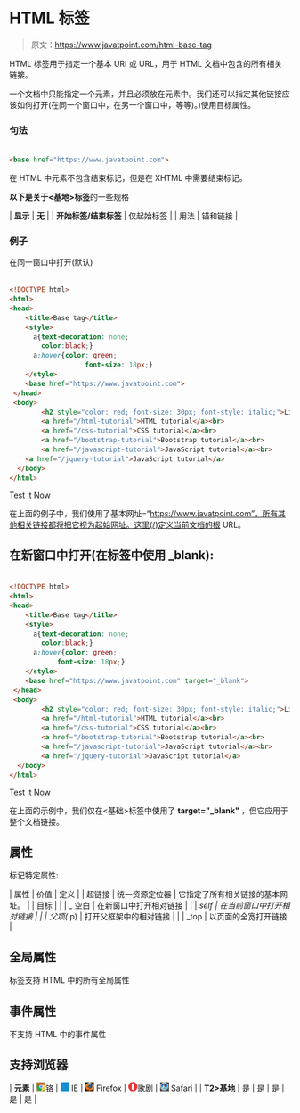 # HTML 标签

> 原文：<https://www.javatpoint.com/html-base-tag>

HTML 标签用于指定一个基本 URI 或 URL，用于 HTML 文档中包含的所有相关链接。

一个文档中只能指定一个元素，并且必须放在元素中。我们还可以指定其他链接应该如何打开(在同一个窗口中，在另一个窗口中，等等)。)使用目标属性。

### 句法

```html

<base href="https://www.javatpoint.com">

```

在 HTML 中元素不包含结束标记，但是在 XHTML 中需要结束标记。

**以下是关于<基地>标签**的一些规格

| **显示** | **无** |
| **开始标签/结束标签** | 仅起始标签 |
| 用法 | 锚和链接 |

### 例子

在同一窗口中打开(默认)

```html

<!DOCTYPE html>
<html>
<head>
	<title>Base tag</title>
	<style>
	  a{text-decoration: none;
		color:black;}
	  a:hover{color: green;
	               font-size: 18px;}
	</style>
	<base href="https://www.javatpoint.com">
 </head>
 <body>
	    <h2 style="color: red; font-size: 30px; font-style: italic;">List of Web developement Tutorial</h2>
		<a href="/html-tutorial">HTML tutorial</a><br>
		<a href="/css-tutorial">CSS tutorial</a><br>
		<a href="/bootstrap-tutorial">Bootstrap tutorial</a><br>
		<a href="/javascript-tutorial">JavaScript tutorial</a><br>
	<a href="/jquery-tutorial">JavaScript tutorial</a>
  </body>
</html>

```

[Test it Now](https://www.javatpoint.com/oprweb/test.jsp?filename=HTMTbasetag)

在上面的例子中，我们使用了基本网址=“https://www.javatpoint.com”，所有其他相关链接都将把它视为起始网址。这里(/)定义当前文档的根 URL。

## 在新窗口中打开(在标签中使用 _blank):

```html

<!DOCTYPE html>
<html>
<head>
	<title>Base tag</title>
	<style>
	  a{text-decoration: none;
		color:black;}
	  a:hover{color: green;
			font-size: 18px;}
	</style>
	<base href="https://www.javatpoint.com" target="_blank">
 </head>
 <body>
	    <h2 style="color: red; font-size: 30px; font-style: italic;">List of Web developement Tutorial</h2>
		<a href="/html-tutorial">HTML tutorial</a><br>
		<a href="/css-tutorial">CSS tutorial</a><br>
		<a href="/bootstrap-tutorial">Bootstrap tutorial</a><br>
		<a href="/javascript-tutorial">JavaScript tutorial</a><br>
		<a href="/jquery-tutorial">JavaScript tutorial</a>
  </body>
</html>

```

[Test it Now](https://www.javatpoint.com/oprweb/test.jsp?filename=HTMTbasetag2)

在上面的示例中，我们仅在<基础>标签中使用了 **target="_blank"** ，但它应用于整个文档链接。

## 属性

标记特定属性:

| 属性 | 价值 | 定义 |
| 超链接 | 统一资源定位器 | 它指定了所有相关链接的基本网址。 |
| 目标 |
|  | _ 空白 | 在新窗口中打开相对链接 |
|  | _self | 在当前窗口中打开相对链接 |
|  | 父项(_ p) | 打开父框架中的相对链接 |
|  | _top | 以页面的全宽打开链接 |

## 全局属性

标签支持 HTML 中的所有全局属性

## 事件属性

不支持 HTML 中的事件属性

## 支持浏览器

| **元素** | ![chrome browser](img/4fbdc93dc2016c5049ed108e7318df19.png)铬 | ![ie browser](img/83dd23df1fe8373fd5bf054b2c1dd88b.png) IE | ![firefox browser](img/4f001fff393888a8a807ed29b28145d1.png) Firefox | ![opera browser](img/6cad4a592cc69a052056a0577b4aac65.png)歌剧 | ![safari browser](img/a0f6a9711a92203c5dc5c127fe9c9fca.png) Safari |
| **T2>基地** | 是 | 是 | 是 | 是 | 是 |